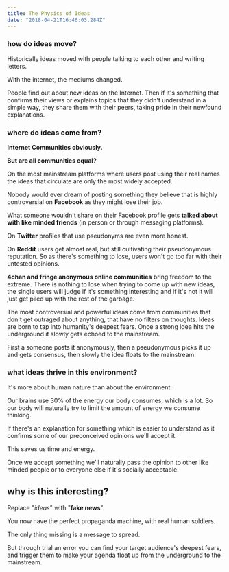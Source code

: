 ```yaml
---
title: The Physics of Ideas
date: "2018-04-21T16:46:03.284Z"
---
```


### how do ideas move?
 
Historically ideas moved with people talking to each other and writing letters.

With the internet, the mediums changed. 

People find out about new ideas on the Internet. Then if it's something that confirms their views or explains topics that they didn't understand in a simple way, they share them with their peers, taking pride in their newfound explanations.
  
### where do ideas come from?

**Internet Communities obviously.**

**But are all communities equal?**

On the most mainstream platforms where users post using their real names the ideas that circulate are only the most widely accepted. 

Nobody would ever dream of posting something they believe that is highly controversial on **Facebook** as they might lose their job.

What someone wouldn't share on their Facebook profile gets **talked about with like minded friends** (in person or through messaging platforms).

On **Twitter** profiles that use pseudonyms are even more honest.

On **Reddit** users get almost real, but still cultivating their pseudonymous reputation. So as there's something to lose, users won't go too far with their untested opinions.

**4chan and fringe anonymous online communities** bring freedom to the extreme. There is nothing to lose when trying to come up with new ideas, the single users will judge if it's something interesting and if it's not it will just get piled up with the rest of the garbage.

The most controversial and powerful ideas come from communities that don't get outraged about anything, that have no filters on thoughts. Ideas are born to tap into humanity's deepest fears.
Once a strong idea hits the underground it slowly gets echoed to the mainstream.

First a someone posts it anonymously, then a pseudonymous picks it up and gets consensus, then slowly the idea floats to the mainstream.

### what ideas thrive in this environment?

It's more about human nature than about the environment.

Our brains use 30% of the energy our body consumes, which is a lot. So our body will naturally try to limit the amount of energy we consume thinking.

If there's an explanation for something which is easier to understand as it confirms some of our preconceived opinions we'll accept it.

This saves us time and energy.

Once we accept something we'll naturally pass the opinion to other like minded people or to everyone else if it's socially acceptable.

## why is this interesting?

Replace "*ideas*" with "**fake news**".

You now have the perfect propaganda machine, with real human soldiers. 

The only thing missing is a message to spread.

But through trial an error you can find your target audience's deepest fears, and trigger them to make your agenda float up from the underground to the mainstream. 